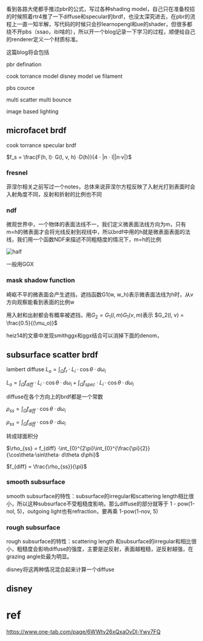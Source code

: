 看到各路大佬都手推过pbr的公式，写过各种shading model，自己只在准备校招的时候照着rtr4推了一下diffuse和specular的brdf，也没太深究进去，在pbr的流程上一直一知半解，写代码的时候只会抄learnopengl和ue的shader，但很多都绕不开pbs（ssao，ibl啥的），所以开一个blog记录一下学习的过程，顺便给自己的renderer定义一个材质标准。

这篇blog将会包括

pbr defination

cook torrance model
disney model
ue
filament

pbs cource

multi scatter
multi bounce

image based lighting


## microfacet brdf


cook torrance specular brdf

$f_s = \frac{F(h, l)· G(l, v, h) ·D(h)}{4 · |n · l||n·v|}$

### fresnel

菲涅尔相关之前写过一个notes，总体来说菲涅尔方程反映了入射光打到表面时会入射角度不同，反射和折射的比例也不同

### ndf

微观世界中，一个物体的表面法线不一，我们定义微表面法线方向为m，只有m=h的微表面才会将光线反射到视线中，所以brdf中用的h就是微表面表面的法线，我们用一个函数NDF来描述不同粗糙度的情况下，m=h的比例

![half](https://pic3.zhimg.com/80/v2-ed0f40ccb3ecfa18342b5667e6c55312_720w.webp)


一般用GGX

### mask shadow function

崎岖不平的微表面会产生遮挡，遮挡函数G1(w, w_h)表示微表面法线为h时，从v方向观察能看到表面的比例w

用入射和出射都会有概率被遮挡，用$G_2 = G_1(l,m)G_1(v,m)$表示
$G_2(l, v) = \frac{0.5}{(\mu_o)}$


heiz14的文章中发现smithggx和ggx结合可以消掉下面的denom，

## subsurface scatter brdf

lambert diffuse
$L_o = \int_{\Omega} f_r · L_i · \cos\theta·d\omega_i$

$L_o = \int_{\Omega} f_{diff} · L_i · \cos\theta·d\omega_i + \int_{\Omega} f_{spec} · L_i · \cos\theta·d\omega_i$

diffuse在各个方向上的brdf都是一个常数

$\rho_{ss} = \int_{\Omega} f_{diff} · \cos\theta·d\omega_i$

$\rho_{ss} = \int_{\Omega} f_{diff} · \cos\theta·d\omega_i$

转成球面积分

$\rho_{ss} = f_{diff} ·\int_{0}^{2\pi}\int_{0}^{\frac{\pi}{2}}{\cos\theta·\sin\theta· d\theta d\phi}$

$f_{diff}  = \frac{\rho_{ss}}{\pi}$


### smooth subsurface

smooth subsurface的特性：subsurface的irregular和scattering length相比很小，所以这种subsurface不受粗糙度影响，那么diffuse的部分就等于 1 - pow(1-nol, 5)，outgoing light也有refraction，要再乘 1-pow(1-nov, 5)

### rough subsurface
rough subsurface的特性：scattering length 和subsurface的irregular和相比很小，粗糙度会影响diffuse的强度，主要是逆反射，表面越粗糙，逆反射越强，在grazing angle处最为明显。

disney将这两种情况混合起来计算一个diffuse


## disney 


# ref

https://www.one-tab.com/page/6WWtv26xQxaOvDl-Ywy7FQ